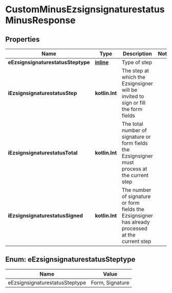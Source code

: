 
# CustomMinusEzsignsignaturestatusMinusResponse

## Properties
Name | Type | Description | Notes
------------ | ------------- | ------------- | -------------
**eEzsignsignaturestatusSteptype** | [**inline**](#EEzsignsignaturestatusSteptype) | Type of step | 
**iEzsignsignaturestatusStep** | **kotlin.Int** | The step at which the Ezsignsigner will be invited to sign or fill the form fields | 
**iEzsignsignaturestatusTotal** | **kotlin.Int** | The total number of signature or form fields the Ezsignsigner must process at the current step | 
**iEzsignsignaturestatusSigned** | **kotlin.Int** | The number of signature or form fields the Ezsignsigner has already processed at the current step | 


<a name="EEzsignsignaturestatusSteptype"></a>
## Enum: eEzsignsignaturestatusSteptype
Name | Value
---- | -----
eEzsignsignaturestatusSteptype | Form, Signature



